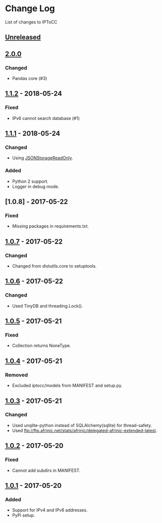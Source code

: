 # Change Log

List of changes to IPToCC

## [Unreleased]

## [2.0.0]
### Changed
- Pandas core (#3)

## [1.1.2] - 2018-05-24
### Fixed
- IPv6 cannot search database (#1)

## [1.1.1] - 2018-05-24
### Changed
- Using [JSONStorageReadOnly](https://github.com/msiemens/tinydb/issues/136).

### Added
- Python 2 support.
- Logger in debug mode.

## [1.0.8] - 2017-05-22
### Fixed
- Missing packages in requirements.txt.

## [1.0.7] - 2017-05-22
### Changed
- Changed from distutils.core to setuptools.

## [1.0.6] - 2017-05-22
### Changed
- Used TinyDB and threading.Lock().

## [1.0.5] - 2017-05-21
### Fixed
- Collection returns NoneType.

## [1.0.4] - 2017-05-21
### Removed
- Excluded iptocc/models from MANIFEST and setup.py.

## [1.0.3] - 2017-05-21
### Changed
- Used unqlite-python instead of SQLAlchemy(sqlite) for thread-safety.
- Used ftp://ftp.afrinic.net/stats/afrinic/delegated-afrinic-extended-latest.

## [1.0.2] - 2017-05-20
### Fixed
- Cannot add subdirs in MANIFEST.

## [1.0.1] - 2017-05-20
### Added
- Support for IPv4 and IPv6 addresses.
- PyPi setup.

[Unreleased]: https://github.com/Code-ReaQtor/IPToCC/compare/2.0.0...master
[2.0.0]: https://github.com/Code-ReaQtor/IPToCC/releases/tag/2.0.0
[1.1.2]: https://github.com/Code-ReaQtor/IPToCC/releases/tag/1.1.2
[1.1.1]: https://github.com/Code-ReaQtor/IPToCC/releases/tag/1.1.1
[1.0.7]: https://github.com/Code-ReaQtor/IPToCC/releases/tag/1.0.7
[1.0.6]: https://github.com/Code-ReaQtor/IPToCC/releases/tag/1.0.6
[1.0.5]: https://github.com/Code-ReaQtor/IPToCC/releases/tag/1.0.5
[1.0.4]: https://github.com/Code-ReaQtor/IPToCC/releases/tag/1.0.4
[1.0.3]: https://github.com/Code-ReaQtor/IPToCC/releases/tag/1.0.3
[1.0.2]: https://github.com/Code-ReaQtor/IPToCC/releases/tag/1.0.2
[1.0.1]: https://github.com/Code-ReaQtor/IPToCC/releases/tag/1.0.1

